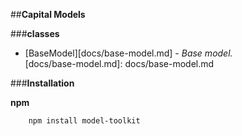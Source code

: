 ##**Capital Models**

###**classes**
+ [BaseModel][docs/base-model.md] - *Base model.*  
[docs/base-model.md]: docs/base-model.md 

###**Installation**

**npm**
```
    npm install model-toolkit
```
